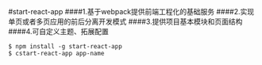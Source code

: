 #start-react-app 
####1.基于webpack提供前端工程化的基础服务
####2.实现单页或者多页应用的前后分离开发模式
####3.提供项目基本模块和页面结构
####4.可自定义主题、拓展配置
```
$ npm install -g start-react-app
$ cstart-react-app app-name

```
